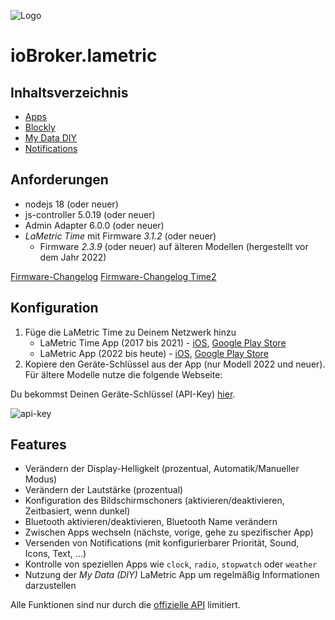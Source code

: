 ![Logo](../../admin/lametric.png)

# ioBroker.lametric

## Inhaltsverzeichnis

- [Apps](apps.md)
- [Blockly](blockly.md)
- [My Data DIY](my-data-diy.md)
- [Notifications](notifications.md)

## Anforderungen

- nodejs 18 (oder neuer)
- js-controller 5.0.19 (oder neuer)
- Admin Adapter 6.0.0 (oder neuer)
- _LaMetric Time_ mit Firmware _3.1.2_ (oder neuer)
    - Firmware _2.3.9_ (oder neuer) auf älteren Modellen (hergestellt vor dem Jahr 2022)

[Firmware-Changelog](https://firmware.lametric.com) [Firmware-Changelog Time2](https://firmware.lametric.com/?product=time2)

## Konfiguration

1. Füge die LaMetric Time zu Deinem Netzwerk hinzu
    - LaMetric Time App (2017 bis 2021) - [iOS](https://apps.apple.com/de/app/lametric-time/id987445829), [Google Play Store](https://play.google.com/store/apps/details?id=com.smartatoms.lametric)
    - LaMetric App (2022 bis heute) - [iOS](https://apps.apple.com/de/app/lametric/id1502981694), [Google Play Store](https://play.google.com/store/apps/details?id=com.lametric.platform)
2. Kopiere den Geräte-Schlüssel aus der App (nur Modell 2022 und neuer). Für ältere Modelle nutze die folgende Webseite:

Du bekommst Deinen Geräte-Schlüssel (API-Key) [hier](https://developer.lametric.com/user/devices).

![api-key](./img/api-key.png)

## Features

- Verändern der Display-Helligkeit (prozentual, Automatik/Manueller Modus)
- Verändern der Lautstärke (prozentual)
- Konfiguration des Bildschirmschoners (aktivieren/deaktivieren, Zeitbasiert, wenn dunkel)
- Bluetooth aktivieren/deaktivieren, Bluetooth Name verändern
- Zwischen Apps wechseln (nächste, vorige, gehe zu spezifischer App)
- Versenden von Notifications (mit konfigurierbarer Priorität, Sound, Icons, Text, ...)
- Kontrolle von speziellen Apps wie `clock`, `radio`, `stopwatch` oder `weather`
- Nutzung der _My Data (DIY)_ LaMetric App um regelmäßig Informationen darzustellen

Alle Funktionen sind nur durch die [offizielle API](https://lametric-documentation.readthedocs.io/en/latest/reference-docs/lametric-time-reference.html) limitiert.
